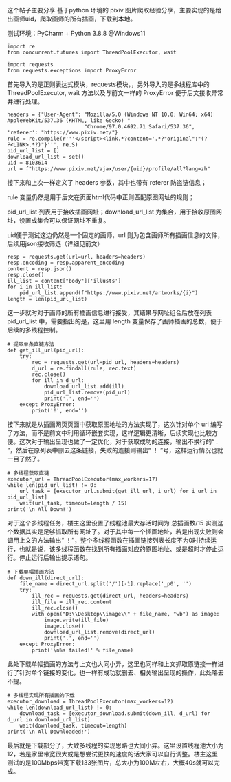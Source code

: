 
这个帖子主要分享 基于python 环境的 pixiv 图片爬取经验分享，主要实现的是给出画师uid，爬取画师的所有插画，下载到本地。

测试环境：PyCharm + Python 3.8.8 @Windows11

```
import re
from concurrent.futures import ThreadPoolExecutor, wait

import requests
from requests.exceptions import ProxyError
```

首先导入的是正则表达式模块，requests模块，，另外导入的是多线程库中的ThreadPoolExecutor, wait 方法以及与前文一样的 ProxyError 便于后文接收异常并进行处理。

```
headers = {"User-Agent": "Mozilla/5.0 (Windows NT 10.0; Win64; x64) AppleWebKit/537.36 (KHTML, like Gecko) "
                         "Chrome/97.0.4692.71 Safari/537.36", 'referer': "https://www.pixiv.net/"}
rule = re.compile(r'''</script><link.*?content='.*?"original":"(?P<LINK>.*?)"}''', re.S)
pid_url_list = []
download_url_list = set()
uid = 8103614
url = f"https://www.pixiv.net/ajax/user/{uid}/profile/all?lang=zh"
```

接下来和上次一样定义了 headers 参数，其中也带有 referer 防盗链信息；

rule 变量仍然是用于后文在页面html代码中正则匹配原图网址的规则；

pid_url_list 列表用于接收插画网址；download_url_list 为集合，用于接收原图网址，设置成集合可以保证网址不重复。

uid便于测试这边仍然是一个固定的画师，url 则为包含画师所有插画信息的文件，后续用json接收筛选（详细见前文）

```
resp = requests.get(url=url, headers=headers)
resp.encoding = resp.apparent_encoding
content = resp.json()
resp.close()
ill_list = content["body"]['illusts']
for i in ill_list:
    pid_url_list.append(f"https://www.pixiv.net/artworks/{i}")
length = len(pid_url_list)
```

这一步就时对于画师的所有插画信息进行接受，其结果与网址组合后放在列表 pid_url_list 中，需要指出的是，这里用 length 变量保存了画师插画的总数，便于后续的多线程控制。

```
# 提取单条直链方法
def get_ill_url(pid_url):
    try:
        rec = requests.get(url=pid_url, headers=headers)
        d_url = re.findall(rule, rec.text)
        rec.close()
        for ill in d_url:
            download_url_list.add(ill)
            pid_url_list.remove(pid_url)
            print('.', end='')
    except ProxyError:
        print('!', end='')
```

接下来就是从插画网页页面中获取原图地址的方法实现了，这次针对单个 url 编写了方法，而不是前文中利用循环嵌套实现，这样逻辑更清晰，后续实现也比较方便。这次对于输出呈现也做了一定优化，对于获取成功的连接，输出不换行的“   .   ”，然后在原列表中删去这条链接，失败的连接则输出“    ！  ”号，这样运行情况也就一目了然了。

```
# 多线程获取直链
executor_url = ThreadPoolExecutor(max_workers=17)
while len(pid_url_list) != 0:
    url_task = [executor_url.submit(get_ill_url, i_url) for i_url in pid_url_list]
    wait(url_task, timeout=length / 15)
print('\n All Down!')
```

对于这个多线程任务，楼主这里设置了线程池最大存活时间为 总插画数/15 实测这个数据其实是足够抓取所有网址了。对于其中每一个插画地址，若是出现失败则会调用上文的方法输出“  ！”，整个多线程函数在插画链接列表长度不为0时持续运行，也就是说，该多线程函数在找到所有插画对应的原图地址、或是超时才停止运行。停止运行后输出提示语句。

```****
# 下载单幅插画方法
def down_ill(direct_url):
    file_name = direct_url.split('/')[-1].replace('_p0', '')
    try:
        ill_rec = requests.get(direct_url, headers=headers)
        ill_file = ill_rec.content
        ill_rec.close()
        with open("D:\\Desktop\\image\\" + file_name, "wb") as image:
            image.write(ill_file)
            image.close()
            download_url_list.remove(direct_url)
            print('.', end='')
    except ProxyError:
        print('\n%s failed!' % file_name)
```

此处下载单幅插画的方法与上文也大同小异，这里也同样和上文抓取原链接一样进行了针对单个链接的变化，也一样有成功就删去、相关输出呈现的操作，此处略去不提。

```
# 多线程实现所有插画的下载
executor_download = ThreadPoolExecutor(max_workers=12)
while len(download_url_list) != 0:
    download_task = [executor_download.submit(down_ill, d_url) for d_url in download_url_list]
    wait(download_task, timeout=length)
print('\n All Downloaded!')
```

最后就是下载部分了，大致多线程的实现思路也大同小异。这里设置线程池大小为12，若是家里带宽很大或是想尝试更快的速度的话大家可以自行调整。楼主这里测试的是100Mbps带宽下载133张图片，总大小为100M左右，大概40s就可以完成。

